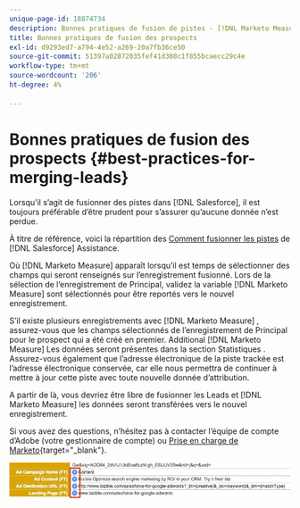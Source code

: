 ```yaml
---
unique-page-id: 18874734
description: Bonnes pratiques de fusion de pistes - [!DNL Marketo Measure] - Documentation du produit
title: Bonnes pratiques de fusion des prospects
exl-id: d9293ed7-a794-4e52-a269-20a7fb36ce50
source-git-commit: 51397a02872035fef41d308c1f855bcaecc29c4e
workflow-type: tm+mt
source-wordcount: '206'
ht-degree: 4%

---
```


# Bonnes pratiques de fusion des prospects {#best-practices-for-merging-leads}

Lorsqu’il s’agit de fusionner des pistes dans [!DNL Salesforce], il est toujours préférable d’être prudent pour s’assurer qu’aucune donnée n’est perdue.

À titre de référence, voici la répartition des [Comment fusionner les pistes](https://help.salesforce.com/HTViewHelpDoc?id=leads_merge.htm&amp;language=en_US) de [!DNL Salesforce] Assistance.

Où [!DNL Marketo Measure] apparaît lorsqu’il est temps de sélectionner des champs qui seront renseignés sur l’enregistrement fusionné. Lors de la sélection de l’enregistrement de Principal, validez la variable [!DNL Marketo Measure] sont sélectionnés pour être reportés vers le nouvel enregistrement.

S’il existe plusieurs enregistrements avec [!DNL Marketo Measure] , assurez-vous que les champs sélectionnés de l’enregistrement de Principal pour le prospect qui a été créé en premier. Additional [!DNL Marketo Measure] Les données seront présentes dans la section Statistiques . Assurez-vous également que l’adresse électronique de la piste trackée est l’adresse électronique conservée, car elle nous permettra de continuer à mettre à jour cette piste avec toute nouvelle donnée d’attribution.

A partir de là, vous devriez être libre de fusionner les Leads et [!DNL Marketo Measure] les données seront transférées vers le nouvel enregistrement.

Si vous avez des questions, n’hésitez pas à contacter l’équipe de compte d’Adobe (votre gestionnaire de compte) ou [Prise en charge de Marketo](https://nation.marketo.com/t5/support/ct-p/Support){target="_blank"}.

![](assets/1.jpg)
